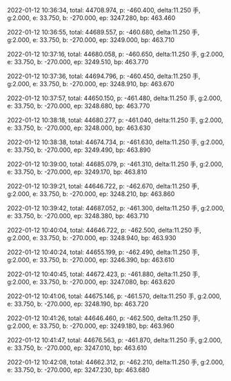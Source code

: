 2022-01-12 10:36:34, total: 44708.974, p: -460.400, delta:11.250 手, g:2.000, e: 33.750, b: -270.000, ep: 3247.280, bp: 463.460

2022-01-12 10:36:55, total: 44689.557, p: -460.680, delta:11.250 手, g:2.000, e: 33.750, b: -270.000, ep: 3249.000, bp: 463.710

2022-01-12 10:37:16, total: 44680.058, p: -460.650, delta:11.250 手, g:2.000, e: 33.750, b: -270.000, ep: 3249.510, bp: 463.770

2022-01-12 10:37:36, total: 44694.796, p: -460.450, delta:11.250 手, g:2.000, e: 33.750, b: -270.000, ep: 3248.910, bp: 463.670

2022-01-12 10:37:57, total: 44650.150, p: -461.480, delta:11.250 手, g:2.000, e: 33.750, b: -270.000, ep: 3248.680, bp: 463.770

2022-01-12 10:38:18, total: 44680.277, p: -461.040, delta:11.250 手, g:2.000, e: 33.750, b: -270.000, ep: 3248.000, bp: 463.630

2022-01-12 10:38:38, total: 44674.734, p: -461.630, delta:11.250 手, g:2.000, e: 33.750, b: -270.000, ep: 3249.490, bp: 463.890

2022-01-12 10:39:00, total: 44685.079, p: -461.310, delta:11.250 手, g:2.000, e: 33.750, b: -270.000, ep: 3249.170, bp: 463.810

2022-01-12 10:39:21, total: 44646.722, p: -462.670, delta:11.250 手, g:2.000, e: 33.750, b: -270.000, ep: 3248.210, bp: 463.860

2022-01-12 10:39:42, total: 44687.052, p: -461.300, delta:11.250 手, g:2.000, e: 33.750, b: -270.000, ep: 3248.380, bp: 463.710

2022-01-12 10:40:04, total: 44646.722, p: -462.500, delta:11.250 手, g:2.000, e: 33.750, b: -270.000, ep: 3248.940, bp: 463.930

2022-01-12 10:40:24, total: 44655.199, p: -462.490, delta:11.250 手, g:2.000, e: 33.750, b: -270.000, ep: 3246.390, bp: 463.610

2022-01-12 10:40:45, total: 44672.423, p: -461.880, delta:11.250 手, g:2.000, e: 33.750, b: -270.000, ep: 3247.080, bp: 463.620

2022-01-12 10:41:06, total: 44675.146, p: -461.570, delta:11.250 手, g:2.000, e: 33.750, b: -270.000, ep: 3248.190, bp: 463.720

2022-01-12 10:41:26, total: 44646.460, p: -462.500, delta:11.250 手, g:2.000, e: 33.750, b: -270.000, ep: 3249.180, bp: 463.960

2022-01-12 10:41:47, total: 44676.563, p: -461.870, delta:11.250 手, g:2.000, e: 33.750, b: -270.000, ep: 3247.010, bp: 463.610

2022-01-12 10:42:08, total: 44662.312, p: -462.210, delta:11.250 手, g:2.000, e: 33.750, b: -270.000, ep: 3247.230, bp: 463.680
